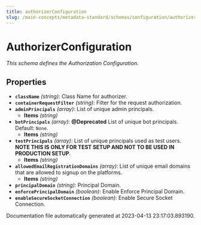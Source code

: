 ```yaml
---
title: authorizerConfiguration
slug: /main-concepts/metadata-standard/schemas/configuration/authorizerconfiguration
---
```


# AuthorizerConfiguration

*This schema defines the Authorization Configuration.*

## Properties

- **`className`** *(string)*: Class Name for authorizer.
- **`containerRequestFilter`** *(string)*: Filter for the request authorization.
- **`adminPrincipals`** *(array)*: List of unique admin principals.
  - **Items** *(string)*
- **`botPrincipals`** *(array)*: **@Deprecated** List of unique bot principals. Default: `None`.
  - **Items** *(string)*
- **`testPrincipals`** *(array)*: List of unique principals used as test users. **NOTE THIS IS ONLY FOR TEST SETUP AND NOT TO BE USED IN PRODUCTION SETUP**.
  - **Items** *(string)*
- **`allowedEmailRegistrationDomains`** *(array)*: List of unique email domains that are allowed to signup on the platforms.
  - **Items** *(string)*
- **`principalDomain`** *(string)*: Principal Domain.
- **`enforcePrincipalDomain`** *(boolean)*: Enable Enforce Principal Domain.
- **`enableSecureSocketConnection`** *(boolean)*: Enable Secure Socket Connection.


Documentation file automatically generated at 2023-04-13 23:17:03.893190.
